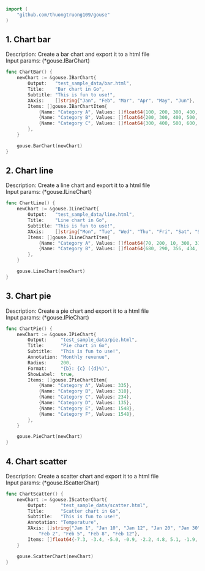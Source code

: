 
# <Badge style='font-size: 1.8rem; text-shadow: 1px 1px 2px rgba(0, 0, 0, 0.3); padding: 0.35rem 0.75rem 0.35rem 0;' type='info' text='🔖 Chart' />


```go
import (
	"github.com/thuongtruong109/gouse"
)
```

## 1. Chart bar

Description: Create a bar chart and export it to a html file<br>Input params: (*gouse.IBarChart)<br>

```go
func ChartBar() {
	newChart := &gouse.IBarChart{
		Output:   "test_sample_data/bar.html",
		Title:    "Bar chart in Go",
		Subtitle: "This is fun to use!",
		XAxis:    []string{"Jan", "Feb", "Mar", "Apr", "May", "Jun"},
		Items: []gouse.IBarChartItem{
			{Name: "Category A", Values: []float64{100, 200, 300, 400, 500, 600}},
			{Name: "Category B", Values: []float64{200, 300, 400, 500, 600, 700}},
			{Name: "Category C", Values: []float64{300, 400, 500, 600, 700, 800}},
		},
	}

	gouse.BarChart(newChart)
}
```

## 2. Chart line

Description: Create a line chart and export it to a html file<br>Input params: (*gouse.ILineChart)<br>

```go
func ChartLine() {
	newChart := &gouse.ILineChart{
		Output:   "test_sample_data/line.html",
		Title:    "Line chart in Go",
		Subtitle: "This is fun to use!",
		XAxis:    []string{"Mon", "Tue", "Wed", "Thu", "Fri", "Sat", "Sun"},
		Items: []gouse.ILineChartItem{
			{Name: "Category A", Values: []float64{70, 200, 10, 300, 310, 900}},
			{Name: "Category B", Values: []float64{680, 290, 356, 434, 900, 100}},
		},
	}

	gouse.LineChart(newChart)
}
```

## 3. Chart pie

Description: Create a pie chart and export it to a html file<br>Input params: (*gouse.IPieChart)<br>

```go
func ChartPie() {
	newChart := &gouse.IPieChart{
		Output:     "test_sample_data/pie.html",
		Title:      "Pie chart in Go",
		Subtitle:   "This is fun to use!",
		Annotation: "Monthly revenue",
		Radius:     200,
		Format:     "{b}: {c} ({d}%)",
		ShowLabel:  true,
		Items: []gouse.IPieChartItem{
			{Name: "Category A", Values: 335},
			{Name: "Category B", Values: 310},
			{Name: "Category C", Values: 234},
			{Name: "Category D", Values: 135},
			{Name: "Category E", Values: 1548},
			{Name: "Category F", Values: 1548},
		},
	}

	gouse.PieChart(newChart)
}
```

## 4. Chart scatter

Description: Create a scatter chart and export it to a html file<br>Input params: (*gouse.IScatterChart)<br>

```go
func ChartScatter() {
	newChart := &gouse.IScatterChart{
		Output:     "test_sample_data/scatter.html",
		Title:      "Scatter chart in Go",
		Subtitle:   "This is fun to use!",
		Annotation: "Temperature",
		XAxis: []string{"Jan 1", "Jan 10", "Jan 12", "Jan 20", "Jan 30", "Feb 1",
			"Feb 2", "Feb 5", "Feb 8", "Feb 12"},
		Items: []float64{-7.3, -3.4, -5.0, -0.9, -2.2, 4.8, 5.1, -1.9, 0, 2.6},
	}

	gouse.ScatterChart(newChart)
}
```

